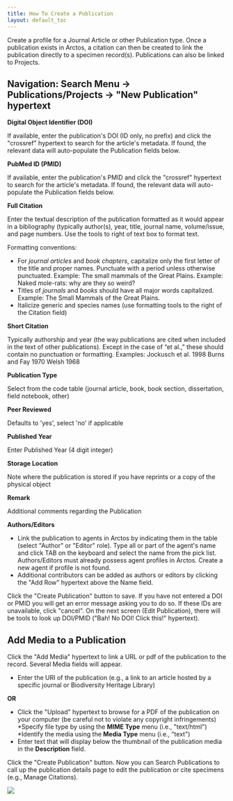 ```yaml
---
title: How To Create a Publication
layout: default_toc
---
```


Create a profile for a Journal Article or other Publication type. Once a publication exists in Arctos, a citation can then be created to link the publication directly to a specimen record(s). Publications can also be linked to Projects.

## **Navigation: Search Menu → Publications/Projects → "New Publication" hypertext**

**Digital Object Identifier (DOI)**

If available, enter the publication's DOI (ID only, no prefix) and click the "crossref" hypertext to search for the article's metadata. If found, the relevant data will auto-populate the Publication fields below.

**PubMed ID (PMID)**

If available, enter the publication's PMID and click the "crossref" hypertext to search for the article's metadata. If found, the relevant data will auto-populate the Publication fields below.

**Full Citation**

Enter the textual description of the publication formatted as it would appear in a bibliography (typically author(s), year, title, journal name, volume/issue, and page numbers. Use the tools to right of text box to format text.

Formatting conventions:

* For *journal articles* and *book chapters*, capitalize only the first letter of the title and proper names. Punctuate with a period unless otherwise punctuated.
Example: The small mammals of the Great Plains.
Example: Naked mole-rats: why are they so weird?
* Titles of *journals* and *books* should have all major words capitalized.
Example: The Small Mammals of the Great Plains.
* Italicize generic and species names (use formatting tools to the right of the Citation field)

**Short Citation**

Typically authorship and year (the way publications are cited when included in the text of other publications).  Except in the case of “et al.,” these should contain no punctuation or formatting.
Examples:
Jockusch et al. 1998
Burns and Fay 1970
Welsh 1968

**Publication Type**

Select from the code table (journal article, book, book section, dissertation, field notebook, other)

**Peer Reviewed**

Defaults to 'yes', select 'no' if applicable

**Published Year**

Enter Published Year (4 digit integer)

**Storage Location**

Note where the publication is stored if you have reprints or a copy of the physical object

**Remark**

Additional comments regarding the Publication

**Authors/Editors**

* Link the publication to agents in Arctos by indicating them in the table (select "Author" or "Editor" role). Type all or part of the agent's name and click TAB on the keyboard and select the name from the pick list. Authors/Editors must already possess agent profiles in Arctos. Create a new agent if profile is not found.
* Additional contributors can be added as authors or editors by clicking the "Add Row" hypertext above the Name field.

Click the "Create Publication" button to save. If you have not entered a DOI or PMID you will get an error message asking you to do so. If these IDs are unavailable, click "cancel". On the next screen (Edit Publication), there will be tools to look up DOI/PMID ("Bah! No DOI! Click this!" hypertext).

## **Add Media to a Publication**

Click the "Add Media" hypertext to link a URL or pdf of the publication to the record. Several Media fields will appear.

* Enter the URI of the publication (e.g., a link to an article hosted by a specific journal or Biodiversity Heritage Library)

**OR**
* Click the "Upload" hypertext to browse for a PDF of the publication on your computer (be careful not to violate any copyright infringements)
*Specify file type by using the **MIME Type** menu (i.e., "text/html")
*Identify the media using the **Media Type** menu (i.e., "text")
* Enter text that will display below the thumbnail of the publication media in the **Description** field.

Click the "Create Publication" button. Now you can Search Publications to call up the publication details page to edit the publication or cite specimens (e.g., Manage Citations).

![](https://github.com/ArctosDB/documentation-wiki/blob/master/tutorial_images/publication_detail.JPG)
